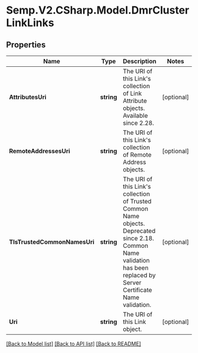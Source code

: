 # Semp.V2.CSharp.Model.DmrClusterLinkLinks
## Properties

Name | Type | Description | Notes
------------ | ------------- | ------------- | -------------
**AttributesUri** | **string** | The URI of this Link&#x27;s collection of Link Attribute objects. Available since 2.28. | [optional] 
**RemoteAddressesUri** | **string** | The URI of this Link&#x27;s collection of Remote Address objects. | [optional] 
**TlsTrustedCommonNamesUri** | **string** | The URI of this Link&#x27;s collection of Trusted Common Name objects. Deprecated since 2.18. Common Name validation has been replaced by Server Certificate Name validation. | [optional] 
**Uri** | **string** | The URI of this Link object. | [optional] 

[[Back to Model list]](../README.md#documentation-for-models) [[Back to API list]](../README.md#documentation-for-api-endpoints) [[Back to README]](../README.md)


